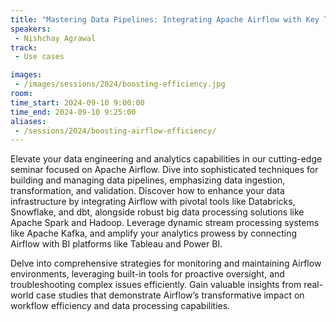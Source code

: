 ```yaml
---
title: "Mastering Data Pipelines: Integrating Apache Airflow with Key Tools for Advanced Analytics"
speakers:
 - Nishchay Agrawal
track:
 - Use cases

images:
 - /images/sessions/2024/boosting-efficiency.jpg 
room: 
time_start: 2024-09-10 9:00:00
time_end: 2024-09-10 9:25:00
aliases:
 - /sessions/2024/boosting-airflow-efficiency/
---
```


Elevate your data engineering and analytics capabilities in our cutting-edge seminar focused on Apache Airflow. Dive into sophisticated techniques for building and managing data pipelines, emphasizing data ingestion, transformation, and validation. Discover how to enhance your data infrastructure by integrating Airflow with pivotal tools like Databricks, Snowflake, and dbt, alongside robust big data processing solutions like Apache Spark and Hadoop. Leverage dynamic stream processing systems like Apache Kafka, and amplify your analytics prowess by connecting Airflow with BI platforms like Tableau and Power BI.

Delve into comprehensive strategies for monitoring and maintaining Airflow environments, leveraging built-in tools for proactive oversight, and troubleshooting complex issues efficiently. Gain valuable insights from real-world case studies that demonstrate Airflow’s transformative impact on workflow efficiency and data processing capabilities.